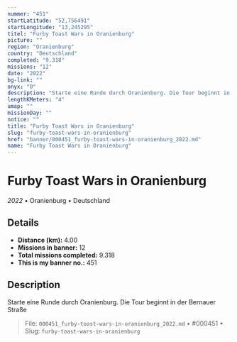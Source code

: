 ```yaml
---
nummer: "451"
startLatitude: "52,756491"
startLongitude: "13,245295"
titel: "Furby Toast Wars in Oranienburg"
picture: ""
region: "Oranienburg"
country: "Deutschland"
completed: "9.318"
missions: "12"
date: "2022"
bg-link: ""
onyx: "0"
description: "Starte eine Runde durch Oranienburg. Die Tour beginnt in der Bernauer Straße"
lengthKMeters: "4"
umap: ""
missionDay: ""
notice: ""
title: "Furby Toast Wars in Oranienburg"
slug: "furby-toast-wars-in-oranienburg"
href: "banner/000451_furby-toast-wars-in-oranienburg_2022.md"
name: "Furby Toast Wars in Oranienburg"
---
```

# Furby Toast Wars in Oranienburg

*2022* • Oranienburg • Deutschland





## Details
- **Distance (km):** 4.00
- **Missions in banner:** 12
- **Total missions completed:** 9.318
- **This is my banner no.:** 451



## Description
Starte eine Runde durch Oranienburg. Die Tour beginnt in der Bernauer Straße




> File: `000451_furby-toast-wars-in-oranienburg_2022.md` • #000451 • Slug: `furby-toast-wars-in-oranienburg`
